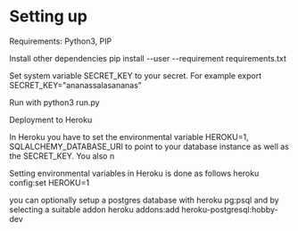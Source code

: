 Setting up
====================
Requirements:
Python3, PIP

Install other dependencies 
pip install --user --requirement requirements.txt

Set system variable SECRET_KEY to your secret.
For example
export SECRET_KEY="ananassalasananas"

Run with
python3 run.py


Deployment to Heroku

In Heroku you have to set the environmental variable HEROKU=1, SQLALCHEMY_DATABASE_URI to point to your database instance as well as the SECRET_KEY. You also n

Setting environmental variables in Heroku is done as follows
heroku config:set HEROKU=1

you can optionally setup a postgres database with
heroku pg:psql
and by selecting a suitable addon
heroku addons:add heroku-postgresql:hobby-dev


